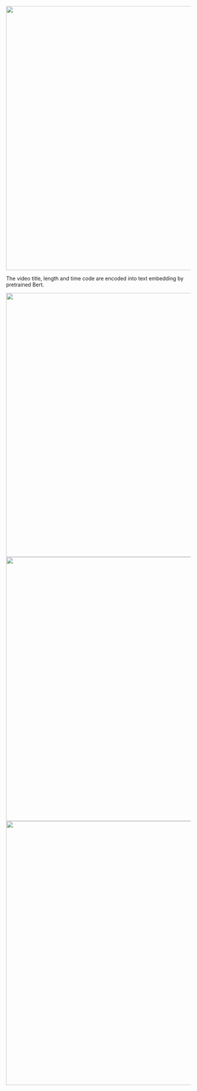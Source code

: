 <img src="https://github.com/rayshiue/DataScience_Spring_2023/assets/77530430/0c59033e-12fd-47de-9d6e-b93f14f9382b" width="720" align="center">
 
The video title, length and time code are encoded into text embedding by pretrained Bert.
   
<img src="https://github.com/rayshiue/DataScience_Spring_2023/assets/77530430/24eced2b-defa-474b-a715-d22df0a0b05a" width="720" align="center">

<img src="https://github.com/rayshiue/DataScience_Spring_2023/assets/77530430/57e22dd2-1222-404b-97a8-2431751f8de3" width="720" align="center">

<img src="https://github.com/rayshiue/DataScience_Spring_2023/assets/77530430/f335a1c6-8b80-407e-b332-c60052274c53" width="720" align="center">

